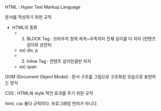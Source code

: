 HTML : Hyper Text Markup Language

문서를 작성하기 위한 규칙

- HTML의 종류
  - 1. BLOCK Tag : 브라우저 창의 좌측~우측까지 전체 길이를 다 차지 (컨텐츠 길이와 상관X)
  - ex) div, p
  - 2. Inline Tag : 컨텐츠 길이만큼만 차지
  - ex) span

DOM (Document Object Model) : 문서 구조를 그림으로 구조화된 모습으로 표현하는 방식

CSS : HTML에 style 적인 효과를 주기 위한 규칙

html, css 둘다 규칙이다. 프로그래밍 언어가 아니다.
